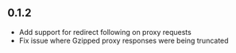 ## 0.1.2

* Add support for redirect following on proxy requests
* Fix issue where Gzipped proxy responses were being truncated
